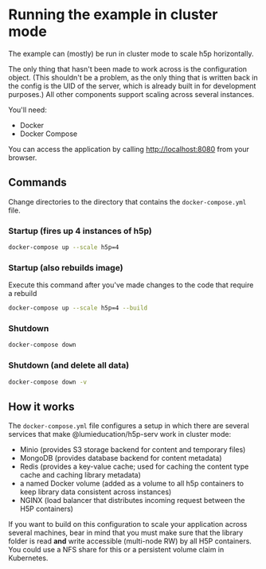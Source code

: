 # Running the example in cluster mode

The example can (mostly) be run in cluster mode to scale h5p horizontally.

The only thing that hasn't been made to work across is the configuration object.
(This shouldn't be a problem, as the only thing that is written back in the
config is the UID of the server, which is already built in for development
purposes.) All other components support scaling across several instances.

You'll need:

* Docker
* Docker Compose

You can access the application by calling
[http://localhost:8080](http://localhost:8080) from your browser.

## Commands

Change directories to the directory that contains the `docker-compose.yml` file.

### Startup (fires up 4 instances of h5p)

```bash
docker-compose up --scale h5p=4
```

### Startup (also rebuilds image)

Execute this command after you've made changes to the code that require a
rebuild

```bash
docker-compose up --scale h5p=4 --build
```

### Shutdown

```bash
docker-compose down
```

### Shutdown (and delete all data)

```bash
docker-compose down -v
```

## How it works

The `docker-compose.yml` file configures a setup in which there are several
services that make @lumieducation/h5p-serv work in cluster mode:

* Minio (provides S3 storage backend for content and temporary files)
* MongoDB (provides database backend for content metadata)
* Redis (provides a key-value cache; used for caching the content type cache
  and caching library metadata)
* a named Docker volume (added as a volume to all h5p containers to keep
  library data consistent across instances)
* NGINX (load balancer that distributes incoming request between the H5P
  containers)

If you want to build on this configuration to scale your application across
several machines, bear in mind that you must make sure that the library folder
is read **and** write accessible (multi-node RW) by all H5P containers. You
could use a NFS share for this or a persistent volume claim in Kubernetes.
